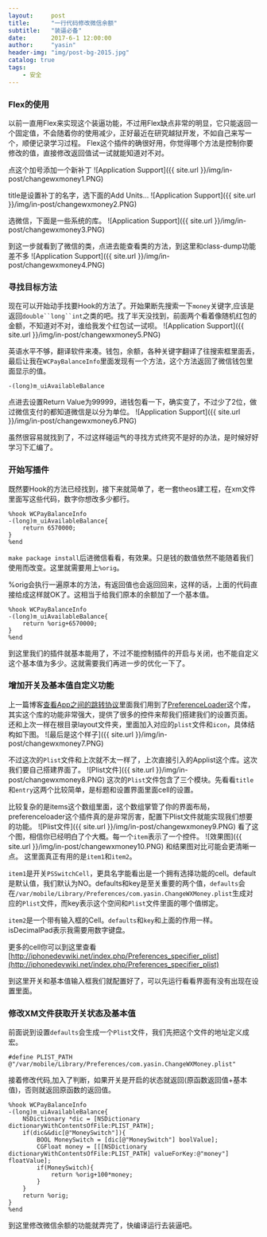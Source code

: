 ```yaml
---
layout:     post
title:      "一行代码修改微信余额"
subtitle:   "装逼必备"
date:       2017-6-1 12:00:00
author:     "yasin"
header-img: "img/post-bg-2015.jpg"
catalog: true
tags:
    - 安全
---
```



### Flex的使用

以前一直用Flex来实现这个装逼功能，不过用Flex缺点非常的明显，它只能返回一个固定值，不会随着你的使用减少，正好最近在研究越狱开发，不如自己来写一个，顺便记录学习过程。
Flex这个插件的确很好用，你觉得哪个方法是控制你要修改的值，直接修改返回值试一试就能知道对不对。

点这个加号添加一个新补丁
![Application Support]({{ site.url }}/img/in-post/changewxmoney1.PNG)

title是设置补丁的名字，选下面的Add Units...
![Application Support]({{ site.url }}/img/in-post/changewxmoney2.PNG)

选微信，下面是一些系统的库。
![Application Support]({{ site.url }}/img/in-post/changewxmoney3.PNG)

到这一步就看到了微信的类，点进去能查看类的方法，到这里和class-dump功能差不多
![Application Support]({{ site.url }}/img/in-post/changewxmoney4.PNG)

### 寻找目标方法

现在可以开始动手找要Hook的方法了。开始果断先搜索一下`money`关键字,应该是返回`double``long``int`之类的吧。找了半天没找到，前面两个看着像随机红包的金额，不知道对不对，谁给我发个红包试一试呗。
![Application Support]({{ site.url }}/img/in-post/changewxmoney5.PNG)

英语水平不够，翻译软件来凑。钱包，余额，各种关键字翻译了往搜索框里面丢，最后让我在`WCPayBalanceInfo`里面发现有一个方法，这个方法返回了微信钱包里面显示的值。

```
-(long)m_uiAvailableBalance
```

点进去设置Return Value为99999，进钱包看一下，确实变了，不过少了2位，做过微信支付的都知道微信是以分为单位。
![Application Support]({{ site.url }}/img/in-post/changewxmoney6.PNG)

虽然很容易就找到了，不过这样碰运气的寻找方式终究不是好的办法，是时候好好学习下汇编了。

### 开始写插件

既然要Hook的方法已经找到，接下来就简单了，老一套theos建工程，在xm文件里面写这些代码，数字你想改多少都行。

```
%hook WCPayBalanceInfo
-(long)m_uiAvailableBalance{
	return 6570000;
}
%end
```

`make package install`后进微信看看，有效果。只是钱的数值依然不能随着我们使用而改变。这里就需要用上`%orig`。

%orig会执行一遍原本的方法，有返回值也会返回回来，这样的话，上面的代码直接给成这样就OK了。这相当于给我们原本的余额加了一个基本值。

```
%hook WCPayBalanceInfo
-(long)m_uiAvailableBalance{
	return %orig+6570000;
}
%end
```

到这里我们的插件就基本能用了，不过不能控制插件的开启与关闭，也不能自定义这个基本值为多少。这就需要我们再进一步的优化一下了。

### 增加开关及基本值自定义功能

上一篇博客[查看App之间的跳转协议](https://yasintian.github.io/2017/06/01/UrlScheme%E6%9F%A5%E7%9C%8B/)里面我们用到了[PreferenceLoader](https://github.com/DHowett/preferenceloader)这个库，其实这个库的功能非常强大，提供了很多的控件来帮我们搭建我们的设置页面。
还和上次一样在根目录layout文件夹，里面加入对应的`plist`文件和`icon`，具体结构如下图。
![最后是这个样子]({{ site.url }}/img/in-post/changewxmoney7.PNG)

不过这次的`Plist`文件和上次就不太一样了，上次直接引入的Applist这个库。这次我们要自己搭建界面了。
![Plist文件]({{ site.url }}/img/in-post/changewxmoney8.PNG)
这次的`Plist`文件包含了三个模块。先看看`title`和`entry`这两个比较简单，是标题和设置界面里面cell的设置。

比较复杂的是items这个数组里面，这个数组掌管了你的界面布局，preferenceloader这个插件真的是非常厉害，配置下Plist文件就能实现我们想要的功能。
![Plist文件]({{ site.url }}/img/in-post/changewxmoney9.PNG)
看了这个图，相信你已经明白了个大概。每一个`item`表示了一个控件。
![效果图]({{ site.url }}/img/in-post/changewxmoney10.PNG)
和结果图对比可能会更清晰一点。
这里面真正有用的是`item1`和`item2`。

`item1`是开关`PSSwitchCell`，更具名字能看出是一个拥有选择功能的cell。default是默认值，我们默认为NO。defaults和key是至关重要的两个值，`defaults`会在`/var/mobile/Library/Preferences/com.yasin.ChangeWXMoney.plist`生成对应的`Plist`文件，而key表示这个空间和`Plist`文件里面的哪个值绑定。

`item2`是一个带有输入框的Cell。`defaults`和`key`和上面的作用一样。isDecimalPad表示我需要用数字键盘。

更多的cell你可以到这里查看
[http://iphonedevwiki.net/index.php/Preferences_specifier_plist](http://iphonedevwiki.net/index.php/Preferences_specifier_plist)

到这里开关和基本值输入框我们就配置好了，可以先运行看看界面有没有出现在设置里面。

### 修改XM文件获取开关状态及基本值
前面说到设置`defaults`会生成一个`Plist`文件，我们先把这个文件的地址定义成宏。
```
#define PLIST_PATH @"/var/mobile/Library/Preferences/com.yasin.ChangeWXMoney.plist"
```

接着修改代码,加入了判断，如果开关是开启的状态就返回(原函数返回值+基本值)，否则就返回原函数的返回值。
```
%hook WCPayBalanceInfo
-(long)m_uiAvailableBalance{
    NSDictionary *dic = [NSDictionary dictionaryWithContentsOfFile:PLIST_PATH];
    if(dic&&dic[@"MoneySwitch"]){
        BOOL MoneySwitch = [dic[@"MoneySwitch"] boolValue];
        CGFloat money = [[[NSDictionary dictionaryWithContentsOfFile:PLIST_PATH] valueForKey:@"money"] floatValue];
        if(MoneySwitch){
            return %orig+100*money;
        }
    }
    return %orig;
}
%end
```
到这里修改微信余额的功能就弄完了，快编译运行去装逼吧。







